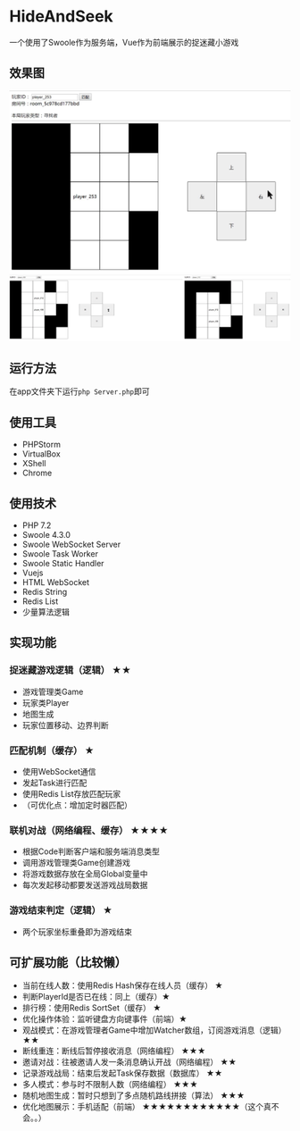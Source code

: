 # HideAndSeek

一个使用了Swoole作为服务端，Vue作为前端展示的捉迷藏小游戏

## 效果图
![例图1](https://github.com/Zhao-666/HideAndSeek/blob/master/img/example.gif)
![例图2](https://github.com/Zhao-666/HideAndSeek/blob/master/img/demo2.gif)

## 运行方法

在app文件夹下运行`php Server.php`即可

## 使用工具
- PHPStorm
- VirtualBox
- XShell
- Chrome

## 使用技术
- PHP 7.2 
- Swoole 4.3.0
- Swoole WebSocket Server
- Swoole Task Worker
- Swoole Static Handler
- Vuejs
- HTML WebSocket
- Redis String
- Redis List
- 少量算法逻辑

## 实现功能
### 捉迷藏游戏逻辑（逻辑） ★★
- 游戏管理类Game
- 玩家类Player
- 地图生成
- 玩家位置移动、边界判断
### 匹配机制（缓存） ★
- 使用WebSocket通信
- 发起Task进行匹配
- 使用Redis List存放匹配玩家
- （可优化点：增加定时器匹配）
### 联机对战（网络编程、缓存） ★★★★
- 根据Code判断客户端和服务端消息类型
- 调用游戏管理类Game创建游戏
- 将游戏数据存放在全局Global变量中
- 每次发起移动都要发送游戏战局数据
### 游戏结束判定（逻辑） ★
- 两个玩家坐标重叠即为游戏结束

## 可扩展功能（比较懒）
- 当前在线人数：使用Redis Hash保存在线人员（缓存） ★
- 判断PlayerId是否已在线：同上（缓存）★
- 排行榜：使用Redis SortSet（缓存） ★
- 优化操作体验：监听键盘方向键事件（前端）★
- 观战模式：在游戏管理者Game中增加Watcher数组，订阅游戏消息（逻辑） ★★
- 断线重连：断线后暂停接收消息（网络编程） ★★★
- 邀请对战：往被邀请人发一条消息确认开战（网络编程） ★★
- 记录游戏战局：结束后发起Task保存数据（数据库） ★★
- 多人模式：参与时不限制人数（网络编程） ★★★
- 随机地图生成：暂时只想到了多点随机路线拼接（算法） ★★★
- 优化地图展示：手机适配（前端） ★★★★★★★★★★★★（这个真不会。。）
